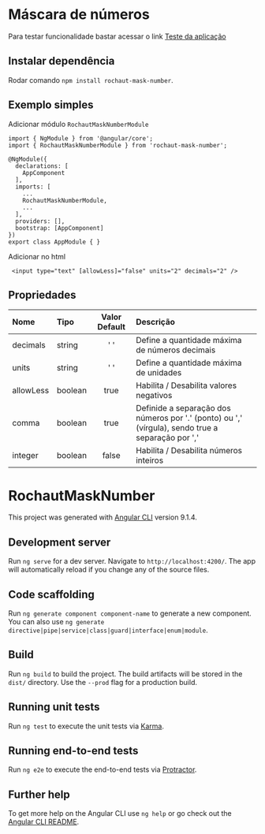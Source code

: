 # Máscara de números

Para testar funcionalidade bastar acessar o link [Teste da aplicação](https://viniciusrufop.github.io/rochaut-mask-number/)

## Instalar dependência
Rodar comando `npm install rochaut-mask-number`.

## Exemplo simples
Adicionar módulo `RochautMaskNumberModule`
```
import { NgModule } from '@angular/core';
import { RochautMaskNumberModule } from 'rochaut-mask-number';

@NgModule({
  declarations: [
    AppComponent
  ],
  imports: [
    ...
    RochautMaskNumberModule,
    ...
  ],
  providers: [],
  bootstrap: [AppComponent]
})
export class AppModule { }
```

Adicionar no html
```
 <input type="text" [allowLess]="false" units="2" decimals="2" />
```

## Propriedades
| Nome          | Tipo | Valor Default | Descrição |
| :--- | :--- | :---: | :--- |
| decimals      | string | ' ' | Define a quantidade máxima de números decimais |
| units      | string | ' ' | Define a quantidade máxima de unidades |
| allowLess      | boolean | true | Habilita / Desabilita valores negativos |
| comma      | boolean | true | Definide a separação dos números por '.' (ponto) ou ',' (vírgula), sendo true a separação por ',' |
| integer      | boolean | false | Habilita / Desabilita números inteiros |


# RochautMaskNumber

This project was generated with [Angular CLI](https://github.com/angular/angular-cli) version 9.1.4.

## Development server

Run `ng serve` for a dev server. Navigate to `http://localhost:4200/`. The app will automatically reload if you change any of the source files.

## Code scaffolding

Run `ng generate component component-name` to generate a new component. You can also use `ng generate directive|pipe|service|class|guard|interface|enum|module`.

## Build

Run `ng build` to build the project. The build artifacts will be stored in the `dist/` directory. Use the `--prod` flag for a production build.

## Running unit tests

Run `ng test` to execute the unit tests via [Karma](https://karma-runner.github.io).

## Running end-to-end tests

Run `ng e2e` to execute the end-to-end tests via [Protractor](http://www.protractortest.org/).

## Further help

To get more help on the Angular CLI use `ng help` or go check out the [Angular CLI README](https://github.com/angular/angular-cli/blob/master/README.md).
